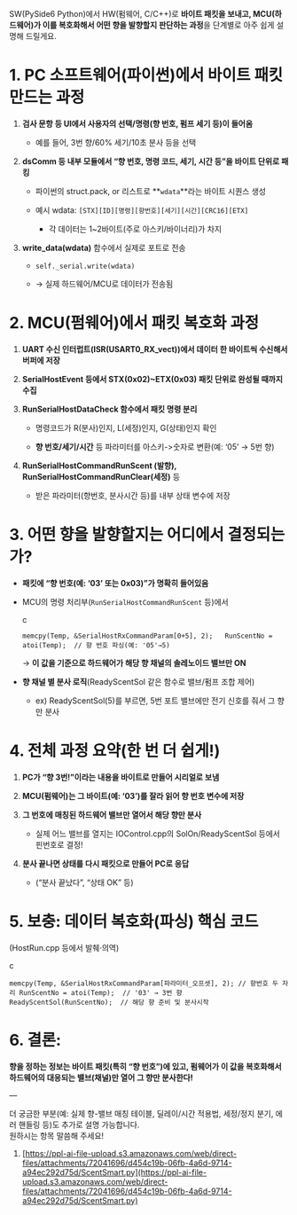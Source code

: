 SW(PySide6 Python)에서 HW(펌웨어, C/C++)로 **바이트 패킷을 보내고, MCU(하드웨어)가 이를 복호화해서 어떤 향을 발향할지 판단하는 과정**을 단계별로 아주 쉽게 설명해 드릴게요.

# 1. PC 소프트웨어(파이썬)에서 바이트 패킷 만드는 과정

1. **검사 문항 등 UI에서 사용자의 선택/명령(향 번호, 펌프 세기 등)이 들어옴**
    
    - 예를 들어, 3번 향/60% 세기/10초 분사 등을 선택
        
2. **dsComm 등 내부 모듈에서 “향 번호, 명령 코드, 세기, 시간 등”을 바이트 단위로 패킹**
    
    - 파이썬의 struct.pack, or 리스트로 **`wdata`**라는 바이트 시퀀스 생성
        
    - 예시 wdata: `[STX][ID][명령][향번호][세기][시간][CRC16][ETX]`
        
        - 각 데이터는 1~2바이트(주로 아스키/바이너리)가 차지
            
3. **write_data(wdata)** 함수에서 실제로 포트로 전송
    
    - `self._serial.write(wdata)`
        
    - → 실제 하드웨어/MCU로 데이터가 전송됨
        

# 2. MCU(펌웨어)에서 패킷 복호화 과정

1. **UART 수신 인터럽트(ISR(USART0_RX_vect))에서 데이터 한 바이트씩 수신해서 버퍼에 저장**
    
2. **SerialHostEvent 등에서 STX(0x02)~ETX(0x03) 패킷 단위로 완성될 때까지 수집**
    
3. **RunSerialHostDataCheck 함수에서 패킷 명령 분리**
    
    - 명령코드가 R(분사)인지, L(세정)인지, G(상태)인지 확인
        
    - **향 번호/세기/시간** 등 파라미터를 아스키->숫자로 변환(예: ‘05’ → 5번 향)
        
4. **RunSerialHostCommandRunScent (발향), RunSerialHostCommandRunClear(세정)** 등
    
    - 받은 파라미터(향번호, 분사시간 등)를 내부 상태 변수에 저장
        

# 3. 어떤 향을 발향할지는 어디에서 결정되는가?

- **패킷에 “향 번호(예: ‘03’ 또는 0x03)”가 명확히 들어있음**
    
- MCU의 명령 처리부(`RunSerialHostCommandRunScent` 등)에서
    
    c
    
    `memcpy(Temp, &SerialHostRxCommandParam[0+5], 2);   RunScentNo = atoi(Temp);  // 향 번호 파싱(예: '05'→5)`
    
    → **이 값을 기준으로 하드웨어가 해당 향 채널의 솔레노이드 밸브만 ON**
    
- **향 채널 별 분사 로직**(ReadyScentSol 같은 함수로 밸브/펌프 조합 제어)
    
    - ex) ReadyScentSol(5)를 부르면, 5번 포트 밸브에만 전기 신호를 줘서 그 향만 분사
        

# 4. 전체 과정 요약(한 번 더 쉽게!)

1. **PC가 “향 3번!”이라는 내용을 바이트로 만들어 시리얼로 보냄**
    
2. **MCU(펌웨어)는 그 바이트(예: ‘03’)를 잘라 읽어 향 번호 변수에 저장**
    
3. **그 번호에 매칭된 하드웨어 밸브만 열어서 해당 향만 분사**
    
    - 실제 어느 밸브를 열지는 IOControl.cpp의 SolOn/ReadyScentSol 등에서 핀번호로 결정!
        
4. **분사 끝나면 상태를 다시 패킷으로 만들어 PC로 응답**
    
    - (“분사 끝났다”, “상태 OK” 등)
        

# 5. 보충: 데이터 복호화(파싱) 핵심 코드

(HostRun.cpp 등에서 발췌·의역)

c

`memcpy(Temp, &SerialHostRxCommandParam[파라미터_오프셋], 2); // 향번호 두 자리 RunScentNo = atoi(Temp);  // '03' → 3번 향 ReadyScentSol(RunScentNo);  // 해당 향 준비 및 분사시작`

# 6. 결론:

**향을 정하는 정보는 바이트 패킷(특히 “향 번호”)에 있고, 펌웨어가 이 값을 복호화해서 하드웨어의 대응되는 밸브(채널)만 열어 그 향만 분사한다!**

—

더 궁금한 부분(예: 실제 향-밸브 매칭 테이블, 딜레이/시간 적용법, 세정/정지 분기, 에러 핸들링 등)도 추가로 설명 가능합니다.  
원하시는 항목 말씀해 주세요!

1. [https://ppl-ai-file-upload.s3.amazonaws.com/web/direct-files/attachments/72041696/d454c19b-06fb-4a6d-9714-a94ec292d75d/ScentSmart.py](https://ppl-ai-file-upload.s3.amazonaws.com/web/direct-files/attachments/72041696/d454c19b-06fb-4a6d-9714-a94ec292d75d/ScentSmart.py)